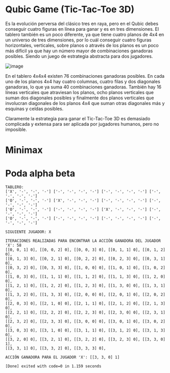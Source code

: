 # Qubic Game (Tic-Tac-Toe 3D)

Es la evolución perversa del clásico tres en raya, pero en el Qubic debes conseguir cuatro figuras en línea para ganar y es en tres dimensiones. El tablero también es un poco diferente, ya que tiene cuatro planos de 4x4 en un universo de tres dimensiones, por lo cuál conseguir cuatro figuras horizontales, verticales, sobre planos o através de los planos es un poco más difícil ya que hay un número mayor de combinaciones ganadoras posibles. Siendo un juego de estrategia abstracta para dos jugadores.

![image](https://user-images.githubusercontent.com/81869512/162595041-479004ae-3139-4458-81a3-73a08216f457.png)

En el tablero 4x4x4 existen 76 combinaciones ganadoras posibles. En cada uno de los planos 4x4 hay cuatro columnas, cuatro filas y dos diagonales ganadoras, lo que ya suma 40 combinaciones ganadoras. También hay 16 líneas verticales que atraviesan los planos, ocho planos verticales que suman dos diagonales posibles y finalmente dos planos verticales que involucran diagonales de los planos 4x4 que suman otras diagonales más y esquinas y celdas posibles.

Claramente la estrategia para ganar el Tic-Tac-Toe 3D es demasiado complicada y extensa para ser aplicada por jugadores humanos, pero no imposible.

# Minimax


# Poda alpha beta
```
TABLERO: 
['X', '-', '-', '-'] ['-', '-', '-', '-'] ['-', '-', '-', '-'] ['-', '-', '-', '-']
['O', '-', '-', '-'] ['X', '-', '-', '-'] ['-', '-', '-', '-'] ['-', '-', '-', '-'] 
['O', '-', '-', '-'] ['-', '-', '-', '-'] ['X', '-', '-', '-'] ['-', '-', '-', '-'] 
['O', '-', '-', '-'] ['-', '-', '-', '-'] ['-', '-', '-', '-'] ['-', '-', '-', '-']

SIGUIENTE JUGADOR: X

ITERACIONES REALIZADAS PARA ENCONTRAR LA ACCIÓN GANADORA DEL JUGADOR 'X': 58
[[0, 0, 1] 0], [[0, 0, 2] 0], [[0, 0, 3] 0], [[0, 1, 1] 0], [[0, 1, 2] 0], 
[[0, 1, 3] 0], [[0, 2, 1] 0], [[0, 2, 2] 0], [[0, 2, 3] 0], [[0, 3, 1] 0], 
[[0, 3, 2] 0], [[0, 3, 3] 0], [[1, 0, 0] 0], [[1, 0, 1] 0], [[1, 0, 2] 0], 
[[1, 0, 3] 0], [[1, 1, 1] 0], [[1, 1, 2] 0], [[1, 1, 3] 0], [[1, 2, 0] 0], 
[[1, 2, 1] 0], [[1, 2, 2] 0], [[1, 2, 3] 0], [[1, 3, 0] 0], [[1, 3, 1] 0], 
[[1, 3, 2] 0], [[1, 3, 3] 0], [[2, 0, 0] 0], [[2, 0, 1] 0], [[2, 0, 2] 0], 
[[2, 0, 3] 0], [[2, 1, 0] 0], [[2, 1, 1] 0], [[2, 1, 2] 0], [[2, 1, 3] 0], 
[[2, 2, 1] 0], [[2, 2, 2] 0], [[2, 2, 3] 0], [[2, 3, 0] 0], [[2, 3, 1] 0], 
[[2, 3, 2] 0], [[2, 3, 3] 0], [[3, 0, 0] 0], [[3, 0, 1] 0], [[3, 0, 2] 0], 
[[3, 0, 3] 0], [[3, 1, 0] 0], [[3, 1, 1] 0], [[3, 1, 2] 0], [[3, 1, 3] 0], 
[[3, 2, 0] 0], [[3, 2, 1] 0], [[3, 2, 2] 0], [[3, 2, 3] 0], [[3, 3, 0] 1], 
[[3, 3, 1] 0], [[3, 3, 2] 0], [[3, 3, 3] 0], 

ACCIÓN GANADORA PARA EL JUGADOR 'X': [[3, 3, 0] 1]

[Done] exited with code=0 in 1.159 seconds
```
